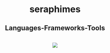 <h1 align="center" > seraphimes </h1>
<h2 align="center" > Languages-Frameworks-Tools </h2>
<br/>
<div align="center">
  <a href="https://skillicons.dev">
    <img src="https://skillicons.dev/icons?i=python" /><br>

